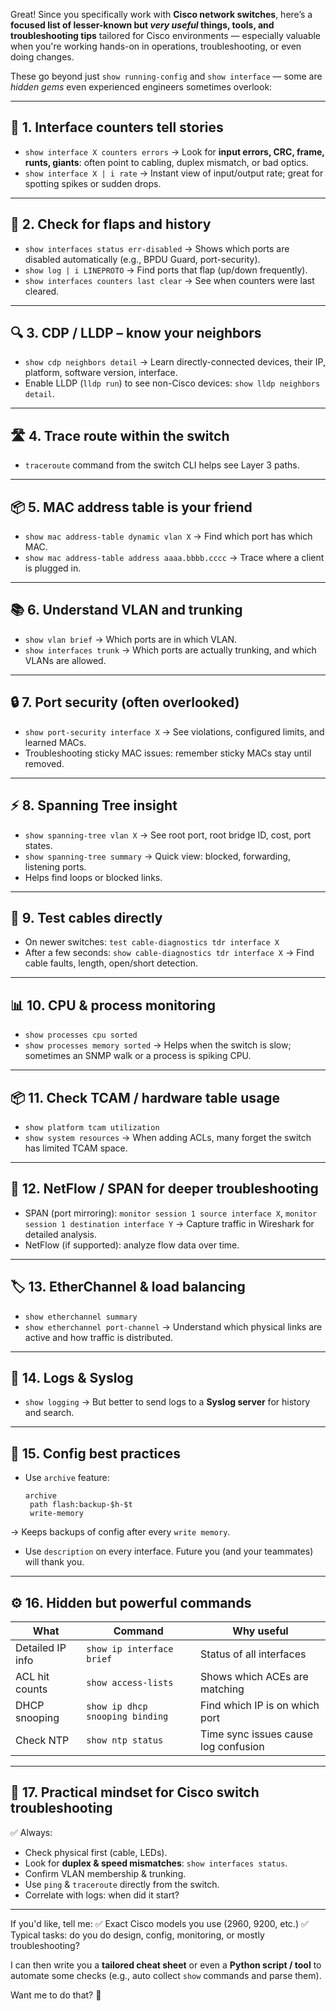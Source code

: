 Great! Since you specifically work with **Cisco network switches**, here’s a **focused list of lesser-known but *very useful* things, tools, and troubleshooting tips** tailored for Cisco environments — especially valuable when you're working hands-on in operations, troubleshooting, or even doing changes.

These go beyond just `show running-config` and `show interface` — some are *hidden gems* even experienced engineers sometimes overlook:

---

## 🧰 **1. Interface counters tell stories**

* `show interface X counters errors`
  → Look for **input errors, CRC, frame, runts, giants**: often point to cabling, duplex mismatch, or bad optics.
* `show interface X | i rate`
  → Instant view of input/output rate; great for spotting spikes or sudden drops.

---

## 🧠 **2. Check for flaps and history**

* `show interfaces status err-disabled`
  → Shows which ports are disabled automatically (e.g., BPDU Guard, port-security).
* `show log | i LINEPROTO`
  → Find ports that flap (up/down frequently).
* `show interfaces counters last clear`
  → See when counters were last cleared.

---

## 🔍 **3. CDP / LLDP – know your neighbors**

* `show cdp neighbors detail`
  → Learn directly-connected devices, their IP, platform, software version, interface.
* Enable LLDP (`lldp run`) to see non-Cisco devices: `show lldp neighbors detail`.

---

## 🛣 **4. Trace route within the switch**

* `traceroute` command from the switch CLI helps see Layer 3 paths.

---

## 📦 **5. MAC address table is your friend**

* `show mac address-table dynamic vlan X`
  → Find which port has which MAC.
* `show mac address-table address aaaa.bbbb.cccc`
  → Trace where a client is plugged in.

---

## 📚 **6. Understand VLAN and trunking**

* `show vlan brief` → Which ports are in which VLAN.
* `show interfaces trunk` → Which ports are actually trunking, and which VLANs are allowed.

---

## 🔒 **7. Port security (often overlooked)**

* `show port-security interface X` → See violations, configured limits, and learned MACs.
* Troubleshooting sticky MAC issues: remember sticky MACs stay until removed.

---

## ⚡ **8. Spanning Tree insight**

* `show spanning-tree vlan X`
  → See root port, root bridge ID, cost, port states.
* `show spanning-tree summary`
  → Quick view: blocked, forwarding, listening ports.
* Helps find loops or blocked links.

---

## 🧪 **9. Test cables directly**

* On newer switches: `test cable-diagnostics tdr interface X`
* After a few seconds: `show cable-diagnostics tdr interface X`
  → Find cable faults, length, open/short detection.

---

## 📊 **10. CPU & process monitoring**

* `show processes cpu sorted`
* `show processes memory sorted`
  → Helps when the switch is slow; sometimes an SNMP walk or a process is spiking CPU.

---

## 📦 **11. Check TCAM / hardware table usage**

* `show platform tcam utilization`
* `show system resources`
  → When adding ACLs, many forget the switch has limited TCAM space.

---

## 🧰 **12. NetFlow / SPAN for deeper troubleshooting**

* SPAN (port mirroring): `monitor session 1 source interface X`, `monitor session 1 destination interface Y`
  → Capture traffic in Wireshark for detailed analysis.
* NetFlow (if supported): analyze flow data over time.

---

## 🏷 **13. EtherChannel & load balancing**

* `show etherchannel summary`
* `show etherchannel port-channel`
  → Understand which physical links are active and how traffic is distributed.

---

## 🧩 **14. Logs & Syslog**

* `show logging`
  → But better to send logs to a **Syslog server** for history and search.

---

## 📄 **15. Config best practices**

* Use `archive` feature:

  ```
  archive
   path flash:backup-$h-$t
   write-memory
  ```

→ Keeps backups of config after every `write memory`.

* Use `description` on every interface. Future you (and your teammates) will thank you.

---

## ⚙️ **16. Hidden but powerful commands**

| What             | Command                         | Why useful                           |
| ---------------- | ------------------------------- | ------------------------------------ |
| Detailed IP info | `show ip interface brief`       | Status of all interfaces             |
| ACL hit counts   | `show access-lists`             | Shows which ACEs are matching        |
| DHCP snooping    | `show ip dhcp snooping binding` | Find which IP is on which port       |
| Check NTP        | `show ntp status`               | Time sync issues cause log confusion |

---

## 🧩 **17. Practical mindset for Cisco switch troubleshooting**

✅ Always:

* Check physical first (cable, LEDs).
* Look for **duplex & speed mismatches**: `show interfaces status`.
* Confirm VLAN membership & trunking.
* Use `ping` & `traceroute` directly from the switch.
* Correlate with logs: when did it start?

---

If you'd like, tell me:
✅ Exact Cisco models you use (2960, 9200, etc.)
✅ Typical tasks: do you do design, config, monitoring, or mostly troubleshooting?

I can then write you a **tailored cheat sheet** or even a **Python script / tool** to automate some checks (e.g., auto collect `show` commands and parse them).

Want me to do that? 🚀
